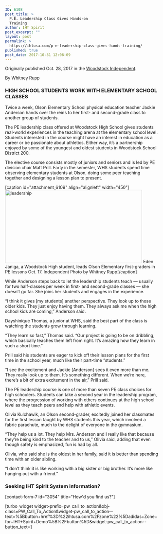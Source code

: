 ```yaml
---
ID: 6108
post_title: >
  P.E. Leadership Class Gives Hands-on
  Training
author: IHT Spirit
post_excerpt: ""
layout: post
permalink: >
  https://ihtusa.com/p-e-leadership-class-gives-hands-training/
published: true
post_date: 2017-10-31 12:06:09
---
```

Originally published Oct. 28, 2017 in the <a href="https://www.thewoodstockindependent.com/2017/10/pe-leadership-class-gives-hands-training/" target="_blank" rel="nofollow noopener">Woodstock Independent</a>.

By Whitney Rupp
<h3>HIGH SCHOOL STUDENTS WORK WITH ELEMENTARY SCHOOL CLASSES</h3>
Twice a week, Olson Elementary School physical education teacher Jackie Anderson hands over the reins to her first- and second-grade class to another group of students.

The PE leadership class offered at Woodstock High School gives students real-world experiences in the teaching arena at the elementary school level. Students interested in the course might have an interest in education as a career or be passionate about athletics. Either way, it’s a partnership enjoyed by some of the youngest and oldest students in Woodstock School District 200.

The elective course consists mostly of juniors and seniors and is led by PE division chair Matt Prill. Early in the semester, WHS students spend time observing elementary students at Olson, doing some peer teaching together and designing a lesson plan to present.

[caption id="attachment_6109" align="alignleft" width="450"]<a href="https://ihtusa.com/wp-content/uploads/2017/10/WHS-PE-Leadership.jpg"><img class="wp-image-6109" src="https://ihtusa.com/wp-content/uploads/2017/10/WHS-PE-Leadership-300x161.jpg" alt="leadership" width="450" height="241" /></a> Eden Janiga, a Woodstock High student, leads Olson Elementary first-graders in PE lessons Oct. 17. Independent Photo by Whitney Rupp[/caption]

<!--more-->While Anderson steps back to let the leadership students teach — usually for two half-classes per week in first- and second-grade classes — she doesn’t go far. She joins her students and engages in the experience.

“I think it gives [my students] another perspective. They look up to those older kids. They just enjoy having them. They always ask me when the high school kids are coming,” Anderson said.

Dayshinique Thomas, a junior at WHS, said the best part of the class is watching the students grow through learning.

“They learn so fast,” Thomas said. “Our project is going to be on dribbling, which basically teaches them left from right. It’s amazing how they learn in such a short time.”

Prill said his students are eager to kick off their lesson plans for the first time in the school year, much like their part-time “students.”

“I see the excitement and Jackie [Anderson] sees it even more than me. They really look up to them. It’s something different. When we’re here, there’s a bit of extra excitement in the air,” Prill said.

The PE leadership course is one of more than seven PE class choices for high schoolers. Students can take a second year in the leadership program, where the progression of working with others continues at the high school level as they teach peers and help with athletic events.

Olivia Kulchawik, an Olson second-grader, excitedly joined her classmates for the first lesson taught by WHS students this year, which involved a fabric parachute, much to the delight of everyone in the gymnasium.

“They help us a lot. They help Mrs. Anderson and I really like that because they’re being kind to the teacher and to us,” Olivia said, adding that even though safety is emphasized, fun is had by all.

Olivia, who said she is the oldest in her family, said it is better than spending time with an older sibling.

“I don’t think it is like working with a big sister or big brother. It’s more like hanging out with a friend.”
<h3 class="article-newsletter-signup">Seeking IHT Spirit System information?</h3>
<p class="article-newsletter-signup">[contact-form-7 id="3054" title="How'd you find us?"]</p>
[turbo_widget widget-prefix=pw_call_to_action&obj-class=PW_Call_To_Action&widget-pw_call_to_action--text=%5Bbutton+href%3D%22ihtusa.com%2Fzone%22%5Dadidas+Zone+for+IHT+Spirit+Demo%5B%2Fbutton%5D&widget-pw_call_to_action--button_text=]